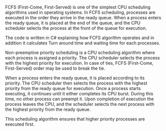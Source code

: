 FCFS (First-Come, First-Served) is one of the simplest CPU scheduling algorithms used in operating systems. 
In FCFS scheduling, processes are executed in the order they arrive in the ready queue. 
When a process enters the ready queue, it is placed at the end of the queue, and the CPU scheduler selects the process at the front of the queue for execution.

The code is written in C# explaining how FCFS algorithm operates and in addition it calculates Turn around time and waiting time for each processes.


Non-preemptive priority scheduling is a CPU scheduling algorithm where each process is assigned a priority. 
The CPU scheduler selects the process with the highest priority for execution. In case of ties, FCFS (First-Come, First-Served) order may be used to break the tie.

When a process enters the ready queue, it is placed according to its priority. The CPU scheduler then selects the process with 
the highest priority from the ready queue for execution. Once a process starts executing, it continues until it either completes its CPU burst. 
During this time, no other process can preempt it.
Upon completion of execution the process leaves the CPU, and the scheduler selects the next process with the highest priority from the ready queue.

This scheduling algorithm ensures that higher priority processes are executed first.
